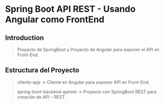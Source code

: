 # Spring Boot API REST - Usando Angular como FrontEnd

## Introduction

> Proyecto de SpringBoot y Proyecto de Angular para exponer el API en Front-End.

## Estructura del Proyecto

> clients-app -> Cliente en Angular para exponer API en Front-End.

> spring-boot-backend-apirest -> Proyecto con SpringBoot REST para creación de API - REST.
